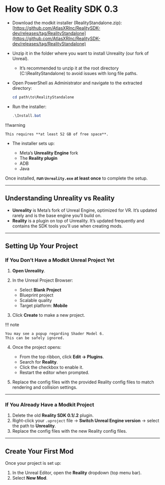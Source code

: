# How to Get Reality SDK 0.3

- Download the modkit installer (RealityStandalone.zip): [https://github.com/AtlasXRInc/RealitySDK-dev/releases/tag/RealityStandalone](https://github.com/AtlasXRInc/RealitySDK-dev/releases/tag/RealityStandalone)  
- Unzip it in the folder where you want to install Unreality (our fork of Unreal).  
  - It’s recommended to unzip it at the root directory (C:\RealityStandalone) to avoid issues with long file paths.
- Open PowerShell as Administrator and navigate to the extracted directory:

  ```powershell
  cd path\to\RealityStandalone
  ```

* Run the installer:

  ```powershell
  .\Install.bat
  ```
!!!warning

    This requires **at least 52 GB of free space**.

* The installer sets up:

    * Meta’s **Unreality Engine** fork
    * The **Reality plugin**
    * ADB
    * Java


Once installed, **run `Unreality.exe` at least once** to complete the setup.

---

## Understanding Unreality vs Reality

* **Unreality** is Meta’s fork of Unreal Engine, optimized for VR.
  It’s updated rarely and is the base engine you’ll build on.
* **Reality** is a plugin on top of Unreality.
  It’s updated frequently and contains the SDK tools you’ll use when creating mods.

---

## Setting Up Your Project

### If You Don’t Have a Modkit Unreal Project Yet

1. **Open Unreality**.
2. In the Unreal Project Browser:

    - Select **Blank Project**
    - Blueprint project
    - Scalable quality
    - Target platform: **Mobile**

3. Click **Create** to make a new project.

!!! note

    You may see a popup regarding Shader Model 6.
    This can be safely ignored.

4. Once the project opens:

    * From the top ribbon, click **Edit → Plugins**.
    * Search for **Reality**.
    * Click the checkbox to enable it.
    * Restart the editor when prompted.

5. Replace the config files with the provided Reality config files to match rendering and collision settings.

---

### If You Already Have a Modkit Project

1. Delete the old **Reality SDK 0.1/.2** plugin.
2. Right-click your `.uproject` file → **Switch Unreal Engine version** → select the path to **Unreality**.
3. Replace the config files with the new Reality config files.

---

## Create Your First Mod

Once your project is set up:

1. In the Unreal Editor, open the **Reality** dropdown (top menu bar).
2. Select **New Mod**.